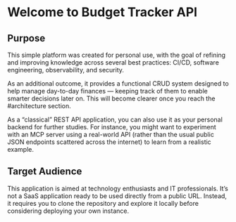# Welcome to Budget Tracker API

## Purpose

This simple platform was created for personal use, with the goal of refining and improving knowledge across several best practices: CI/CD, software engineering, observability, and security.

As an additional outcome, it provides a functional CRUD system designed to help manage day-to-day finances — keeping track of them to enable smarter decisions later on. This will become clearer once you reach the #architecture section.

As a “classical” REST API application, you can also use it as your personal backend for further studies. For instance, you might want to experiment with an MCP server using a real-world API (rather than the usual public JSON endpoints scattered across the internet) to learn from a realistic example.

## Target Audience

This application is aimed at technology enthusiasts and IT professionals. It’s not a SaaS application ready to be used directly from a public URL. Instead, it requires you to clone the repository and explore it locally before considering deploying your own instance.

<script src="https://giscus.app/client.js"
        data-repo="vsantos/budget-tracker-api-v2-discussions"
        data-repo-id="R_kgDOQApX1g"
        data-category="General"
        data-category-id="DIC_kwDOQApX1s4CwhAe"
        data-mapping="pathname"
        data-strict="0"
        data-reactions-enabled="1"
        data-emit-metadata="0"
        data-input-position="top"
        data-theme="preferred_color_scheme"
        data-lang="en"
        crossorigin="anonymous"
        async>
</script>